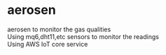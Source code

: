 # aerosen
aerosen to monitor the gas qualities 
<br>
Using mq6,dht11,etc sensors to monitor the readings
<br>
Using AWS IoT core service

